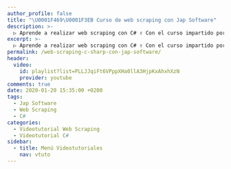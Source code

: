 ```yaml
---
author_profile: false
title: "\U0001F469‍\U0001F3EB Curso de web scraping con Jap Software"
description: >-
  ▷ Aprende a realizar web scraping con C# ✌️ Con el curso impartido por Jap Software
excerpt: >-
  ▷ Aprende a realizar web scraping con C# ✌️ Con el curso impartido por Jap Software
permalink: /web-scraping-c-sharp-con-jap-software/
header:
  video:
    id: playlist?list=PLLJJqiFt6VPppXHa0llA3HjpKxAhxhXzN
    provider: youtube
comments: true
date: 2020-01-20 15:35:00 +0200
tags:
  - Jap Software
  - Web Scraping
  - C#
categories:
  - Videotutorial Web Scraping
  - Videotutorial C#
sidebar:
  - title: Menú Videotutoriales
    nav: vtuto
---
```

